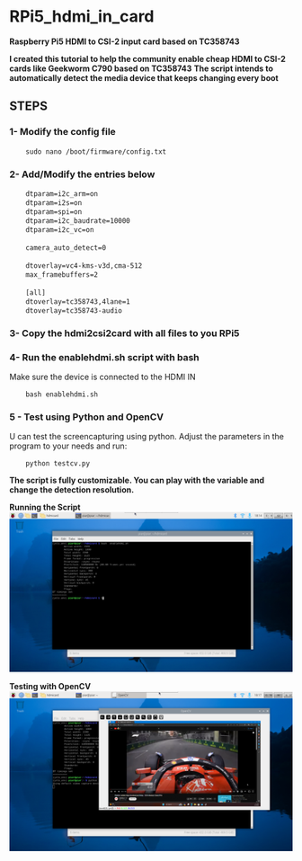 # RPi5_hdmi_in_card
**Raspberry Pi5 HDMI to CSI-2 input card based on TC358743**

**I created this tutorial to help the community enable cheap HDMI to CSI-2 cards like Geekworm C790 based on TC358743**
**The script intends to automatically detect the media device that keeps changing every boot**

## STEPS

### 1- Modify the config file 
        sudo nano /boot/firmware/config.txt

### 2- Add/Modify the entries below

        dtparam=i2c_arm=on
        dtparam=i2s=on
        dtparam=spi=on
        dtparam=i2c_baudrate=10000
        dtparam=i2c_vc=on
        
        camera_auto_detect=0
        
        dtoverlay=vc4-kms-v3d,cma-512
        max_framebuffers=2

        [all]
        dtoverlay=tc358743,4lane=1
        dtoverlay=tc358743-audio

### 3- Copy the hdmi2csi2card with all files to you RPi5

### 4- Run the enablehdmi.sh script with bash
Make sure the device is connected to the HDMI IN
    
        bash enablehdmi.sh

### 5 - Test using Python and OpenCV
U can test the screencapturing using python. Adjust the parameters in
the program to your needs and run:

        python testcv.py

**The script is fully customizable. You can play with the variable and change the detection resolution.**

**Running the Script**
![alt text](https://github.com/FearL0rd/RPi5_hdmi_in_card/blob/main/HDMICARDIMG.png?raw=true)

**Testing with OpenCV**
![alt text](https://github.com/FearL0rd/RPi5_hdmi_in_card/blob/main/HDMICARDIMGOPENCV.png?raw=true)

